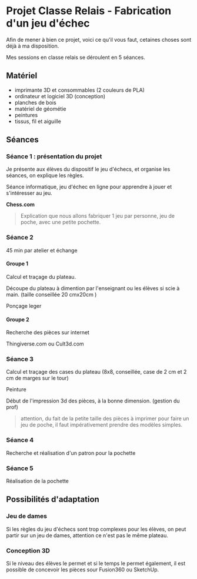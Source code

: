 # Projet Classe Relais - Fabrication d'un jeu d'échec

Afin de mener à bien ce projet, voici ce qu'il vous faut, cetaines choses sont déjà à ma disposition. 

Mes sessions en classe relais se déroulent en 5 séances. 

## Matériel 

- imprimante 3D et consommables (2 couleurs de PLA)
- ordinateur et logiciel 3D (conception)
- planches de bois
- matériel de géométie
- peintures
- tissus, fil et aiguille



## Séances



### Séance 1 : présentation du projet



Je présente aux élèves du dispositif le jeu d'échecs, et organise les séances, on explique les règles. 

Séance informatique, jeu d'échec en ligne pour apprendre à jouer et s'intéresser au jeu. 

**Chess.com**

> Explication que nous allons fabriquer 1 jeu par personne, jeu de poche, avec une petite pochette. 



### Séance 2

 

45 min par atelier et échange

#### Groupe 1 



Calcul et traçage du plateau. 

Découpe du plateau à dimention par l'enseignant ou les élèves si scie à main. (taille conseillée 20 cmx20cm )

Ponçage leger



#### Groupe 2



Recherche des pièces sur internet

Thingiverse.com ou Cult3d.com



### Séance 3



Calcul et traçage des cases du plateau (8x8, conseillée, case de 2 cm et 2 cm de marges sur le tour)

Peinture



Début de l'impression 3d des pièces, à la bonne dimension. (gestion du prof)

> attention, du fait de la petite taille des pièces à imprimer pour faire un jeu de poche, il faut impérativement prendre des modèles simples. 



### Séance 4



Recherche et réalisation d'un patron pour la pochette



### Séance 5 



Réalisation de la pochette

## Possibilités d'adaptation



### Jeu de dames



Si les règles du jeu d'échecs sont trop complexes pour les élèves, on peut partir sur un jeu de dames, attention ce n'est pas le même plateau. 



### Conception 3D



Si le niveau des élèves le permet et si le temps le permet également, il est possible de concevoir les pièces sour Fusion360 ou SketchUp. 



